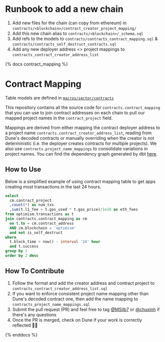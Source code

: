 # Runbook to add a new chain

1. Add new files for the chain (can copy from ethereum) in `contracts/<blockchain>/contract_creator_project_mapping/`
2. Add this new chain alias to `contracts/<blockchain>/_schema.sql`
3. Add refs to the models to `contracts/contracts_contract_mapping.sql` & `contracts/contracts_self_destruct_contracts.sql`
4. Add any new deployer address <> project mappings to `contracts_contract_creator_address_list`

{% docs contract_mapping %}

# Contract Mapping

Table models are defined in [`macros/sector/contracts`](../macros/sector/contracts)

This repository contains all the source code for `contracts.contract_mapping` that you can use to join contract addresses on each chain to pull our mapped project names in the `contract_project` field.

Mappings are derived from either mapping the contract deployer address to a project name `contracts.contract_creator_address_list`, reading from Dune's decoded contracts or manually overriding when the creator is not deterministic (i.e. the deployer creates contracts for multiple projects). We also use `contracts.project_name_mappings` to consolidate variations in project names. You can find the dependency graph generated by dbt [here](https://spellbook-docs.dune.com/#!/model/model.spellbook.contracts_contract_mapping).

## How to Use

Below is a simplified example of using contract mapping table to get apps creating most transactions in the last 24 hours.

```sql
select
  cm.contract_project
  ,count(*) as num_txs
  ,sum(t.l1_fee + t.gas_used * t.gas_price)/1e18 as eth_fees
from optimism.transactions as t
join contracts.contract_mapping as cm
  on t.to = cm.contract_address
  AND cm.blockchain = 'optimism'
  and not is_self_destruct
where
  t.block_time > now() - interval '24' hour
  and t.success
group by 1
order by 2 desc
```

## How To Contribute

1. Follow the format and add the creator address and contract project to `contracts_contract_creator_address_list.sql`
2. If you want to enforce consistent project name mapping other than Dune's decoded contract one, then add the name mapping to `contracts_project_name_mappings.sql`
3. Submit the pull request (PR) and feel free to tag [@MSilb7](https://github.com/MSilb7) or [@chuxinh](https://github.com/chuxinh) if there's any questions
4. Once the PR is merged, check on Dune if your work is correctly reflected 🔴✨

{% enddocs %}
